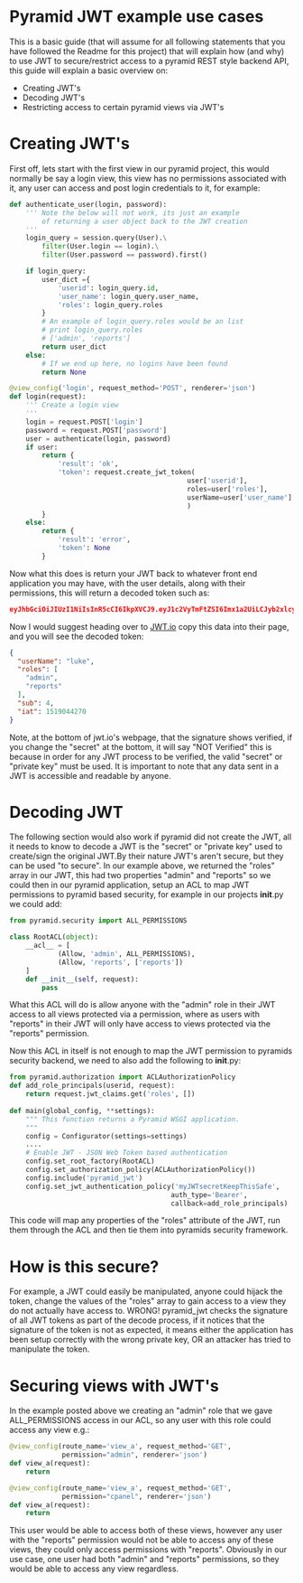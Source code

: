 # Pyramid JWT example use cases


This is a basic guide (that will assume for all following statements that you have followed the Readme for this project) that will explain how (and why) to use JWT to secure/restrict access to a pyramid REST style backend API, this guide will explain a basic overview on:

  - Creating JWT's
  - Decoding JWT's
  - Restricting access to certain pyramid views via JWT's

# Creating JWT's

First off, lets start with the first view in our pyramid project, this would normally be say a login view, this view has no permissions associated with it, any user can access and post login credentials to it, for example:

```python
def authenticate_user(login, password):
    ''' Note the below will not work, its just an example
        of returning a user object back to the JWT creation
    '''
    login_query = session.query(User).\
        filter(User.login == login).\
        filter(User.password == password).first()

    if login_query:
        user_dict ={
            'userid': login_query.id, 
            'user_name': login_query.user_name,
            'roles': login_query.roles
        }
        # An example of login_query.roles would be an list
        # print login_query.roles
        # ['admin', 'reports']
        return user_dict
    else:
        # If we end up here, no logins have been found
        return None

@view_config('login', request_method='POST', renderer='json')
def login(request):
    ''' Create a login view
    '''
    login = request.POST['login']
    password = request.POST['password']
    user = authenticate(login, password)
    if user:
        return {
            'result': 'ok',
            'token': request.create_jwt_token(
                                            user['userid'], 
                                            roles=user['roles'],
                                            userName=user['user_name']
                                            )
        }
    else:
        return {
            'result': 'error',
            'token': None
        }
```
Now what this does is return your JWT back to whatever front end application you may have, with the user details,
along with their permissions, this will return a decoded token such as:

```json
eyJhbGciOiJIUzI1NiIsInR5cCI6IkpXVCJ9.eyJ1c2VyTmFtZSI6Imx1a2UiLCJyb2xlcyI6WyJhZG1pbiIsInJlcG9ydHMiXSwic3ViIjo0LCJpYXQiOjE1MTkwNDQyNzB9.__KjyW1U-tpAEvTbSJsasS-8CaFyXH784joUPONH6hQ
```

Now I would suggest heading over to [JWT.io](https://jwt.io )  copy this data into their page, and you will see the decoded token:
```json
{
  "userName": "luke",
  "roles": [
    "admin",
    "reports"
  ],
  "sub": 4,
  "iat": 1519044270
}
```
Note, at the bottom of jwt.io's webpage, that the signature shows verified, if you change the "secret" at the bottom, it will say "NOT Verified" this is because in order for any JWT process to be verified, the valid "secret" or "private key" must be used. It is important to note that any data sent in a JWT is accessible and readable by anyone.

# Decoding JWT
The following section would also work if pyramid did not create the JWT, all it needs to know to decode a JWT is the "secret" or "private key" used to create/sign the original JWT.By their nature  JWT's aren't secure, but they can be used "to secure". In our example above, we returned the "roles" array in our JWT, this had two properties "admin" and "reports" so we could then in our pyramid application, setup an ACL to map JWT permissions to pyramid based security, for example in our projects __init__.py we could add:

```python
from pyramid.security import ALL_PERMISSIONS

class RootACL(object):
    __acl__ = [
            (Allow, 'admin', ALL_PERMISSIONS),
            (Allow, 'reports', ['reports'])
    ]
    def __init__(self, request):
        pass
```

What this ACL will do is allow anyone with the "admin" role in their JWT access to all views protected via a permission, where as users with "reports" in their JWT will only have access to views protected via the "reports" permission.

Now this ACL in itself is not enough to map the JWT permission to pyramids security backend, we need to also add the following to __init__.py:

```python
from pyramid.authorization import ACLAuthorizationPolicy
def add_role_principals(userid, request):
    return request.jwt_claims.get('roles', [])
    
def main(global_config, **settings):
    """ This function returns a Pyramid WSGI application.
    """
    config = Configurator(settings=settings)
    ....
    # Enable JWT - JSON Web Token based authentication
    config.set_root_factory(RootACL)
    config.set_authorization_policy(ACLAuthorizationPolicy())
    config.include('pyramid_jwt')
    config.set_jwt_authentication_policy('myJWTsecretKeepThisSafe', 
                                        auth_type='Bearer',
                                        callback=add_role_principals)
```
This code will map any properties of the "roles" attribute of the JWT, run them through the ACL and then tie them into pyramids security framework.

# How is this secure?

For example, a JWT could easily be manipulated, anyone could hijack the token, change the values of the "roles" array to gain access to a view they do not actually have access to. WRONG! pyramid_jwt checks the signature of all JWT tokens as part of the decode process, if it notices that the signature of the token is not as expected, it means either the application has been setup correctly with the wrong private key, OR an attacker has tried to manipulate the token.

# Securing views with JWT's

In the example posted above we creating an "admin" role that we gave ALL_PERMISSIONS access in our ACL, so any user with this role could access any view e.g.:
```python
@view_config(route_name='view_a', request_method='GET', 
             permission="admin", renderer='json')
def view_a(request):
    return

@view_config(route_name='view_a', request_method='GET', 
             permission="cpanel", renderer='json')
def view_a(request):
    return
```

This user would be able to access both of these views, however any user with the "reports" permission would not be able to access any of these views, they could only access permissions with "reports". Obviously in our use case, one user had both "admin" and "reports" permissions, so they would be able to access any view regardless.